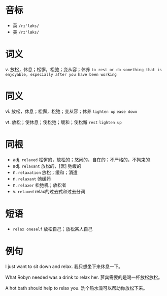 # 音标

- 英 `/rɪ'læks/`
- 美 `/rɪ'læks/`

# 词义

v. 放松，休息；松懈，松弛；变从容；休养
`to rest or do something that is enjoyable, especially after you have been working`

# 同义

vi. 放松，休息；松懈，松弛；变从容；休养
`lighten up` `ease down`

vt. 放松；使休息；使松弛；缓和；使松懈
`rest` `lighten up`

# 同根

- adj. `relaxed` 松懈的，放松的；悠闲的，自在的；不严格的，不拘束的
- adj. `relaxant` 放松的，[医] 弛缓的
- n. `relaxation` 放松；缓和；消遣
- n. `relaxant` 弛缓药
- n. `relaxer` 松弛机；放松者
- v. `relaxed` relax的过去式和过去分词

# 短语

- `relax oneself` 放松自己；放松某人自己

# 例句

I just want to sit down and relax.
我只想坐下来休息一下。

What Robyn needed was a drink to relax her.
萝宾需要的是喝一杯放松放松。

A hot bath should help to relax you.
洗个热水澡可以帮助你放松下来。


